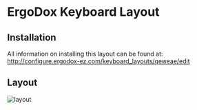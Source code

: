 ErgoDox Keyboard Layout
=======================

Installation
-----------

All information on installing this layout can be found at: http://configure.ergodox-ez.com/keyboard_layouts/qeweae/edit

Layout
------

![layout](https://user-images.githubusercontent.com/914223/28863225-f1f3b060-771c-11e7-8e09-1fd3230db337.png)
